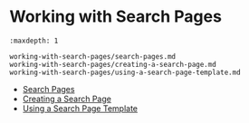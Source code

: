 # Working with Search Pages

```{toctree}
:maxdepth: 1

working-with-search-pages/search-pages.md
working-with-search-pages/creating-a-search-page.md
working-with-search-pages/using-a-search-page-template.md
```

- [Search Pages](working-with-search-pages/search-pages.md)
- [Creating a Search Page](working-with-search-pages/creating-a-search-page.md)
- [Using a Search Page Template](working-with-search-pages/using-a-search-page-template.md)
